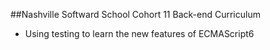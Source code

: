 ##Nashville Softward School Cohort 11 Back-end Curriculum

- Using testing to learn the new features of ECMAScript6
